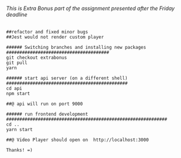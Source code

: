 ###### This is Extra Bonus part of the assignment presented after the Friday deadline #######
```#Cleaned out create-react-app related files and setup Webpack config 
##refactor and fixed minor bugs 
##Jest would not render custom player

###### Switching branches and installing new packages #######################################
git checkout extrabonus
git pull
yarn

###### start api server (on a different shell) ##############################################
cd api
npm start

##@ api will run on port 9000

###### run frontend development #############################################################
cd ..
yarn start

##@ Video Player should open on  http://localhost:3000

Thanks! =)
```

